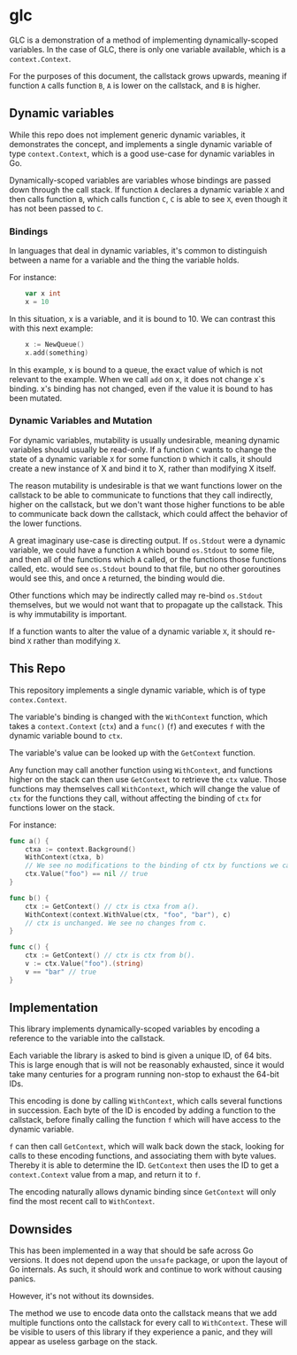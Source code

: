 # glc

GLC is a demonstration of a method of implementing dynamically-scoped variables. In the case of GLC, there is only one variable available, which is a `context.Context`.

For the purposes of this document, the callstack grows upwards, meaning if function `A` calls function `B`, `A` is lower on the callstack, and `B` is higher.

## Dynamic variables
While this repo does not implement generic dynamic variables, it demonstrates the concept, and implements a single dynamic variable of type `context.Context`, which is a good use-case for dynamic variables in Go.

Dynamically-scoped variables are variables whose bindings are passed down through the call stack.
If function `A` declares a dynamic variable `X` and then calls function `B`, which calls function `C`, `C` is able to see `X`, even though it has not been passed to `C`.

### Bindings
In languages that deal in dynamic variables, it's common to distinguish between a name for a variable and the thing the variable holds.

For instance:
```go
	var x int
	x = 10
```

In this situation, x is a variable, and it is bound to 10. We can contrast this with this next example:
```go
	x := NewQueue()
	x.add(something)
```

In this example, x is bound to a queue, the exact value of which is not relevant to the example.
When we call `add` on x, it does not change x`s binding. x's binding has not changed, even if the value it is bound to has been mutated.


### Dynamic Variables and Mutation

For dynamic variables, mutability is usually undesirable, meaning dynamic variables should usually be read-only. If a function `C` wants to change the state of a dynamic variable `X` for some function `D` which it calls, it should create a new instance of X and bind it to X, rather than modifying X itself.

The reason mutability is undesirable is that we want functions lower on the callstack to be able to communicate to functions that they call indirectly, higher on the callstack, but we don't want those higher functions to be able to communicate back down the callstack, which could affect the behavior of the lower functions.

A great imaginary use-case is directing output. If `os.Stdout` were a dynamic variable, we could have a function `A` which bound `os.Stdout` to some file, and then all of the functions which `A` called, or the functions those functions called, etc. would see `os.Stdout` bound to that file, but no other goroutines would see this, and once `A` returned, the binding would die.

Other functions which may be indirectly called may re-bind `os.Stdout` themselves, but we would not want that to propagate up the callstack. This is why immutability is important.

If a function wants to alter the value of a dynamic variable `X`, it should re-bind `X` rather than modifying `X`.

## This Repo

This repository implements a single dynamic variable, which is of type `contex.Context`.

The variable's binding is changed with the `WithContext` function, which takes a `context.Context` (`ctx`) and a `func()` (`f`) and executes `f` with the dynamic variable bound to `ctx`. 

The variable's value can be looked up with the `GetContext` function.

Any function may call another function using `WithContext`, and functions higher on the stack can then use `GetContext` to retrieve the `ctx` value. Those functions may themselves call `WithContext`, which will change the value of `ctx` for the functions they call, without affecting the binding of `ctx` for functions lower on the stack.

For instance:
```go
func a() {
	ctxa := context.Background()
	WithContext(ctxa, b)
	// We see no modifications to the binding of ctx by functions we call.
	ctx.Value("foo") == nil // true
}

func b() {
	ctx := GetContext() // ctx is ctxa from a().
	WithContext(context.WithValue(ctx, "foo", "bar"), c)
	// ctx is unchanged. We see no changes from c.
}

func c() {
	ctx := GetContext() // ctx is ctx from b().
	v := ctx.Value("foo").(string)
	v == "bar" // true
}
```

## Implementation

This library implements dynamically-scoped variables by encoding a reference to the variable into the callstack.

Each variable the library is asked to bind is given a unique ID, of 64 bits. This is large enough that is will not be reasonably exhausted, since it would take many centuries for a program running non-stop to exhaust the 64-bit IDs.

This encoding is done by calling `WithContext`, which calls several functions in succession. Each byte of the ID is encoded by adding a function to the callstack, before finally calling the function `f` which will have access to the dynamic variable.

`f` can then call `GetContext`, which will walk back down the stack, looking for calls to these encoding functions, and associating them with byte values. Thereby it is able to determine the ID. `GetContext` then uses the ID to get a `context.Context` value from a map, and return it to `f`.

The encoding naturally allows dynamic binding since `GetContext` will only find the most recent call to `WithContext`.

## Downsides

This has been implemented in a way that should be safe across Go versions. It does not depend upon the `unsafe` package, or upon the layout of Go internals. As such, it should work and continue to work without causing panics.

However, it's not without its downsides.

The method we use to encode data onto the callstack means that we add multiple functions onto the callstack for every call to `WithContext`. These will be visible to users of this library if they experience a panic, and they will appear as useless garbage on the stack.

